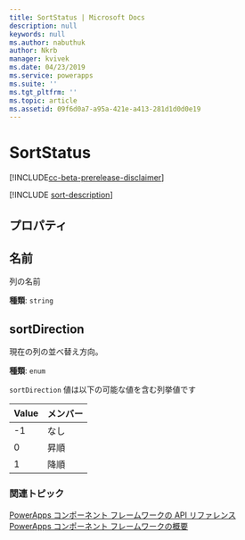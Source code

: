 ```yaml
---
title: SortStatus | Microsoft Docs
description: null
keywords: null
ms.author: nabuthuk
author: Nkrb
manager: kvivek
ms.date: 04/23/2019
ms.service: powerapps
ms.suite: ''
ms.tgt_pltfrm: ''
ms.topic: article
ms.assetid: 09f6d0a7-a95a-421e-a413-281d1d0d0e19
---
```


# <a name="sortstatus"></a>SortStatus

[!INCLUDE[cc-beta-prerelease-disclaimer](../../../includes/cc-beta-prerelease-disclaimer.md)]

[!INCLUDE [sort-description](includes/sortstatus-description.md)]

## <a name="properties"></a>プロパティ

## <a name="name"></a>名前

列の名前

**種類**: `string`

## <a name="sortdirection"></a>sortDirection

<!-- ColumnSortDirection  -->
現在の列の並べ替え方向。

**種類**: `enum`

`sortDirection` 値は以下の可能な値を含む列挙値です

|Value|メンバー|
|--|--|
|-1|なし|
|0|昇順|
|1|降順|


### <a name="related-topics"></a>関連トピック

[PowerApps コンポーネント フレームワークの API リファレンス](../reference/index.md)<br/>
[PowerApps コンポーネント フレームワークの概要](../overview.md)